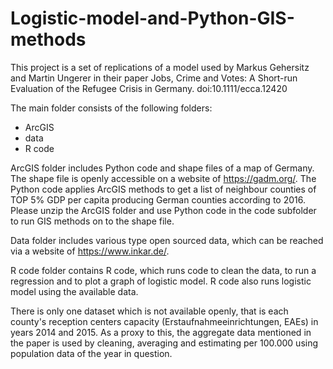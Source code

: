 # Logistic-model-and-Python-GIS-methods

This project is a set of replications of a model used by Markus Gehersitz and Martin Ungerer in their paper Jobs, Crime and Votes: A Short-run Evaluation of the Refugee Crisis in Germany. 
doi:10.1111/ecca.12420


The main folder consists of the following folders:

- ArcGIS
- data
- R code

ArcGIS folder includes Python code and shape files of a map of Germany. The shape file is openly accessible on a website of https://gadm.org/.
The Python code applies ArcGIS methods to get a list of neighbour counties of TOP 5% GDP per capita producing German counties according to 2016.
Please unzip the ArcGIS folder and use Python code in the code subfolder to run GIS methods on to the shape file.

Data folder includes various type open sourced data, which can be reached via a website of https://www.inkar.de/.

R code folder contains R code, which runs code to clean the data, to run a regression and to plot a graph of logistic model.
R code also runs logistic model using the available data.


There is only one dataset which is not available openly, that is each county's reception centers capacity (Erstaufnahmeeinrichtungen, EAEs) in years 2014 and 2015. As a proxy to this, the aggregate data mentioned in the paper is used by cleaning, averaging and estimating per 100.000 using population data of the year in question. 
